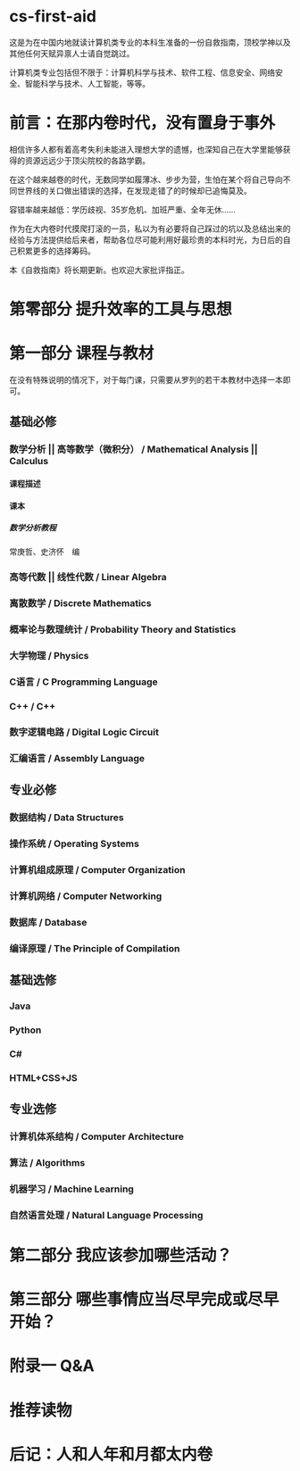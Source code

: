 # cs-first-aid
这是为在中国内地就读计算机类专业的本科生准备的一份自救指南，顶校学神以及其他任何天赋异禀人士请自觉跳过。

计算机类专业包括但不限于：计算机科学与技术、软件工程、信息安全、网络安全、智能科学与技术、人工智能，等等。
# 前言：在那内卷时代，没有置身于事外
相信许多人都有着高考失利未能进入理想大学的遗憾，也深知自己在大学里能够获得的资源远远少于顶尖院校的各路学霸。

在这个越来越卷的时代，无数同学如履薄冰、步步为营，生怕在某个将自己导向不同世界线的关口做出错误的选择，在发现走错了的时候却已追悔莫及。

容错率越来越低：学历歧视、35岁危机、加班严重、全年无休……

作为在大内卷时代摸爬打滚的一员，私以为有必要将自己踩过的坑以及总结出来的经验与方法提供给后来者，帮助各位尽可能利用好最珍贵的本科时光，为日后的自己积累更多的选择筹码。

本《自救指南》将长期更新。也欢迎大家批评指正。
# 第零部分 提升效率的工具与思想

# 第一部分 课程与教材
在没有特殊说明的情况下，对于每门课，只需要从罗列的若干本教材中选择一本即可。
## 基础必修
### 数学分析 || 高等数学（微积分） / Mathematical Analysis || Calculus
#### 课程描述

#### 课本
##### 数学分析教程
常庚哲、史济怀&emsp;编

### 高等代数 || 线性代数 / Linear Algebra

### 离散数学 / Discrete Mathematics

### 概率论与数理统计 / Probability Theory and Statistics

### 大学物理 / Physics

### C语言 / C Programming Language

### C++ / C++

### 数字逻辑电路 / Digital Logic Circuit

### 汇编语言 / Assembly Language

## 专业必修
### 数据结构 / Data Structures

### 操作系统 / Operating Systems

### 计算机组成原理 / Computer Organization

### 计算机网络 / Computer Networking

### 数据库 / Database

### 编译原理 / The Principle of Compilation

## 基础选修
### Java

### Python

### C#

### HTML+CSS+JS

## 专业选修
### 计算机体系结构 / Computer Architecture

### 算法 / Algorithms

### 机器学习 / Machine Learning

### 自然语言处理 / Natural Language Processing
# 第二部分 我应该参加哪些活动？

# 第三部分 哪些事情应当尽早完成或尽早开始？

# 附录一 Q&A

# 推荐读物

# 后记：人和人年和月都太内卷
